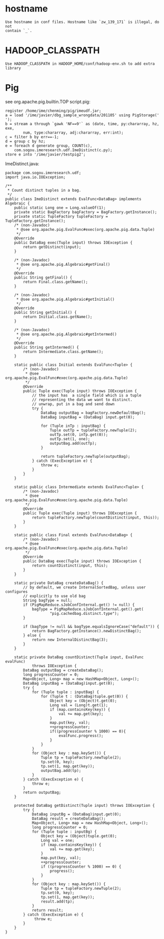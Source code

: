 # hostname

    Use hostname in conf files. Hostname like `zw_139_171` is illegal, do not
    contain `_`. 

# HADOOP_CLASSPATH

    Use HADOOP_CLASSPATH in HADOOP_HOME/conf/hadoop-env.sh to add extra library

# Pig
see org.apache.pig.builtin.TOP
script.pig: 

    register /home/ime/chenming/pig/imeudf.jar;
    a = load '/ime/javier/dbg_sample_wrongdata/201105' using PigStorage(' '); 
    b = stream a through `gawk 'NF==9'` as (date, time, py:chararray, hz, exe,
            num, type:chararray, adj:chararray, err:int);
    c = filter b by err==-1;
    d = group c by hz; 
    e = foreach d generate group, COUNT(c), 
        com.sogou.imeresearch.udf.ImeDistinct(c.py);
    store e into '/ime/javier/testpig2';

ImeDistinct.java:

    package com.sogou.imeresearch.udf;
    import java.io.IOException;

    /**
     * Count distinct tuples in a bag.
     */
    public class ImeDistinct extends EvalFunc<DataBag> implements Algebraic {
        public static Long one = Long.valueOf(1);
        private static BagFactory bagFactory = BagFactory.getInstance();
        private static TupleFactory tupleFactory = TupleFactory.getInstance();
        /* (non-Javadoc)
         * @see org.apache.pig.EvalFunc#exec(org.apache.pig.data.Tuple)
         */
        @Override
        public DataBag exec(Tuple input) throws IOException {
            return getDistinct(input);
        }

        /* (non-Javadoc)
         * @see org.apache.pig.Algebraic#getFinal()
         */
        @Override
        public String getFinal() {
            return Final.class.getName();
        }

        /* (non-Javadoc)
         * @see org.apache.pig.Algebraic#getInitial()
         */
        @Override
        public String getInitial() {
            return Initial.class.getName();
        }

        /* (non-Javadoc)
         * @see org.apache.pig.Algebraic#getIntermed()
         */
        @Override
        public String getIntermed() {
            return Intermediate.class.getName();
        }

        static public class Initial extends EvalFunc<Tuple> {
            /* (non-Javadoc)
             * @see org.apache.pig.EvalFunc#exec(org.apache.pig.data.Tuple)
             */
            @Override
            public Tuple exec(Tuple input) throws IOException {
                // the input has  a single field which is a tuple
                // representing the data we want to distinct. 
                // unwrap, put in a bag and send down
                try {
                    DataBag outputBag = bagFactory.newDefaultBag();
                    DataBag inputBag = (DataBag) input.get(0);
                    
                    for (Tuple inTp : inputBag) {
                        Tuple outTp = tupleFactory.newTuple(2);
                        outTp.set(0, inTp.get(0));
                        outTp.set(1, one);
                        outputBag.add(outTp);
                    }
                    
                    return tupleFactory.newTuple(outputBag);
                } catch (ExecException e) {
                    throw e;
                }
            }
        }

        static public class Intermediate extends EvalFunc<Tuple> {
            /* (non-Javadoc)
             * @see org.apache.pig.EvalFunc#exec(org.apache.pig.data.Tuple)
             */
            @Override
            public Tuple exec(Tuple input) throws IOException {
                return tupleFactory.newTuple(countDistinct(input, this));
            }
        }

        static public class Final extends EvalFunc<DataBag> {
            /* (non-Javadoc)
             * @see org.apache.pig.EvalFunc#exec(org.apache.pig.data.Tuple)
             */
            @Override
            public DataBag exec(Tuple input) throws IOException {
                return countDistinct(input, this);
            }
        }
        
        static private DataBag createDataBag() {
            // by default, we create InternalSortedBag, unless user configures
            // explicitly to use old bag
            String bagType = null;
            if (PigMapReduce.sJobConfInternal.get() != null) {     
                bagType = PigMapReduce.sJobConfInternal.get().get(
                        "pig.cachedbag.distinct.type");       			
            }
                          
            if (bagType != null && bagType.equalsIgnoreCase("default")) {
                return BagFactory.getInstance().newDistinctBag();
            } else {   	    	
                return new InternalDistinctBag(3);
            }
        }
        
        static private DataBag countDistinct(Tuple input, EvalFunc evalFunc) 
                throws IOException {
            DataBag outputBag = createDataBag();
            long progressCounter = 0;
            Map<Object, Long> map = new HashMap<Object, Long>();
            DataBag inputBag = (DataBag)input.get(0);
            try {
                for (Tuple tuple : inputBag) {
                    for (Tuple t : (DataBag)tuple.get(0)) {
                        Object key = (Object)t.get(0);
                        Long val = (Long)t.get(1);
                        if (map.containsKey(key)) {
                            val += map.get(key);
                        }
                        map.put(key, val);
                        ++progressCounter;
                        if((progressCounter % 1000) == 0){
                            evalFunc.progress();
                        }
                    }
                }
                for (Object key : map.keySet()) {
                    Tuple tp = tupleFactory.newTuple(2);
                    tp.set(0, key);
                    tp.set(1, map.get(key));
                    outputBag.add(tp);
                }
            } catch (ExecException e) {
                throw e;
            }
            return outputBag;
        }

        protected DataBag getDistinct(Tuple input) throws IOException {
            try {
                DataBag inputBg = (DataBag)input.get(0);
                DataBag result = createDataBag();
                Map<Object, Long> map = new HashMap<Object, Long>();
                long progressCounter = 0;
                for (Tuple tuple : inputBg) {
                    Object key = (Object)tuple.get(0);
                    Long val = one;
                    if (map.containsKey(key)) {
                        val += map.get(key);
                    }
                    map.put(key, val);
                    ++progressCounter;
                    if ((progressCounter % 1000) == 0) {
                        progress();
                    }
                }
                for (Object key : map.keySet()) {
                    Tuple tp = tupleFactory.newTuple(2);
                    tp.set(0, key);
                    tp.set(1, map.get(key));
                    result.add(tp);
                }
                return result;
            } catch (ExecException e) {
                 throw e;
            }
        }
    }
